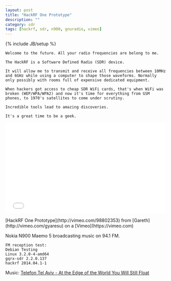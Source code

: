 ```yaml
---
layout: post
title: "HackRF One Prototype"
description: ""
category: sdr
tags: [hackrf, sdr, n900, gnuradio, vimeo]
---
```

{% include JB/setup %}

```
Welcome to the future. All your radio frequencies are belong to me. 

The HackRF is a Software Defined Radio (SDR) device. 

It will allow me to transmit and receive all frequencies between 10MHz and 6GHz while using a computer to shape those waveforms. Normally only possibly with rooms full of expensive dedicated equipment. 

When hackers got access to cheap SDR WiFi cards, that's when WiFi was broken (WEP/WPA/WPA2) and now it's time for everything from GSM phones, to 1970's satellites to come under scrutiny. 

Incredible tools lead to amazing discoveries. 

It's a great time to be a geek.
```

<iframe src="//player.vimeo.com/video/98802353" width="500" height="281" frameborder="0" webkitallowfullscreen mozallowfullscreen allowfullscreen></iframe><p>[HackRF One Prototype](http://vimeo.com/98802353) from [Gareth](http://vimeo.com/gyaresu) on a [Vimeo](https://vimeo.com)</p>

Nokia N900 Maemo 5 broadcasting music on 94.1 FM. 

    FM reception test:
    Debian Testing
    Linux 3.2.0-4-amd64
    gqrx-sdr 2.2.0.137
    hackrf 2014.04.1-1

Music: [Telefon Tel Aviv - At the Edge of the World You Will Still Float](https://www.youtube.com/watch?v=MdUQldm_RiY)


